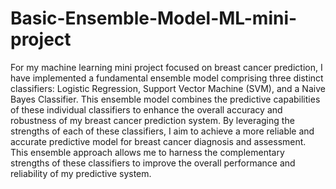 # Basic-Ensemble-Model-ML-mini-project
For my machine learning mini project focused on breast cancer prediction, I have implemented a fundamental ensemble model comprising three distinct classifiers: Logistic Regression, Support Vector Machine (SVM), and a Naive Bayes Classifier. This ensemble model combines the predictive capabilities of these individual classifiers to enhance the overall accuracy and robustness of my breast cancer prediction system. By leveraging the strengths of each of these classifiers, I aim to achieve a more reliable and accurate predictive model for breast cancer diagnosis and assessment. This ensemble approach allows me to harness the complementary strengths of these classifiers to improve the overall performance and reliability of my predictive system.
